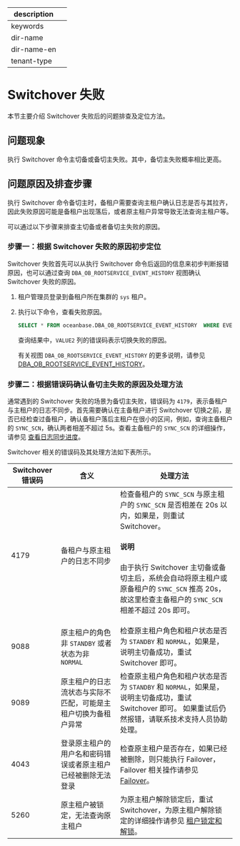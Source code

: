 |description||
|---|---|
|keywords||
|dir-name||
|dir-name-en||
|tenant-type||

# Switchover 失败

本节主要介绍 Switchover 失败后的问题排查及定位方法。

## 问题现象

执行 Switchover 命令主切备或备切主失败。其中，备切主失败概率相比更高。

## 问题原因及排查步骤

执行 Switchover 命令备切主时，备租户需要查询主租户确认日志是否与其拉齐，因此失败原因可能是备租户出现落后，或者原主租户异常导致无法查询主租户等。

可以通过以下步骤来排查主切备或者备切主失败的原因。

### 步骤一：根据 Switchover 失败的原因初步定位

Switchover 失败首先可以从执行 Switchover 命令后返回的信息来初步判断报错原因，也可以通过查询 `DBA_OB_ROOTSERVICE_EVENT_HISTORY` 视图确认 Switchover 失败的原因。

1. 租户管理员登录到备租户所在集群的 `sys` 租户。

2. 执行以下命令，查看失败原因。

   ```sql
   SELECT * FROM oceanbase.DBA_OB_ROOTSERVICE_EVENT_HISTORY  WHERE EVENT LIKE "%switchover to%" ORDER BY TIMESTAMP;
   ```

   查询结果中，`VALUE2` 列的错误码表示切换失败的原因。

   有关视图 `DBA_OB_ROOTSERVICE_EVENT_HISTORY` 的更多说明，请参见 [DBA_OB_ROOTSERVICE_EVENT_HISTORY](../../../700.reference/700.system-views/300.system-view-of-sys-tenant/200.dictionary-view-of-sys-tenant/8300.oceanbase-dba_ob_rootservice_event_history-of-sys-tenant.md)。

### 步骤二：根据错误码确认备切主失败的原因及处理方法

通常遇到的 Switchover 失败的场景为备切主失败，错误码为 `4179`，表示备租户与主租户的日志不同步。首先需要确认在主备租户进行 Switchover 切换之前，是否已经检查过备租户，确认备租户落后主租户在很小的区间，例如，查询主备租户的 `SYNC_SCN`，确认两者相差不超过 5s。查看主备租户的 `SYNC_SCN` 的详细操作，请参见 [查看日志同步进度](../../400.high-availability/300.physical-standby-database-disaster-recovery/300.log-transport-service/400.view-the-log-synchronization-progress.md)。

Switchover 相关的错误码及其处理方法如下表所示。

| Switchover 错误码 | 含义                                                    | 处理方法                                                                                  |
|------------------|---------------------------------------------------------|-------------------------------------------------------------------------------------------|
| 4179              | 备租户与原主租户的日志不同步                              | 检查备租户的 `SYNC_SCN` 与原主租户的 `SYNC_SCN` 是否相差在 20s 以内，如果是，则重试 Switchover。<main id="notice" type='explain'><h4>说明</h4><p>由于执行 Switchover 主切备或备切主后，系统会自动将原主租户或原备租户的 <code>SYNC_SCN</code> 推高 20s，故这里检查主备租户的 <code>SYNC_SCN</code> 相差不超过 20s 即可。</p></main> |
| 9088              | 原主租户的角色非 `STANDBY` 或者状态为非 `NORMAL`          | 检查原主租户角色和租户状态是否为 `STANDBY` 和 `NORMAL`，如果是，说明主切备成功，重试 Switchover 即可。               |
| 9089              | 原主租户的日志流状态与实际不匹配，可能是主租户切换为备租户异常     | 检查原主租户角色和租户状态是否为 `STANDBY` 和 `NORMAL`，如果是，说明主切备成功，重试 Switchover 即可。 如果重试后仍然报错，请联系技术支持人员协助处理。         |
| 4043              | 登录原主租户的用户名和密码错误或者原主租户已经被删除无法登录 | 检查原主租户是否存在，如果已经被删除，则只能执行 Failover，Failover 相关操作请参见 [Failover](../../400.high-availability/300.physical-standby-database-disaster-recovery/600.role-switch/300.perform-failover.md)。         |
| 5260              | 原主租户被锁定，无法查询原主租户                           | 为原主租户解除锁定后，重试 Switchover，为原主租户解除锁定的详细操作请参见 [租户锁定和解锁](../../200.tenant-management/600.common-tenant-operations/1100.tenant-locking-and-unlocking.md)。           |